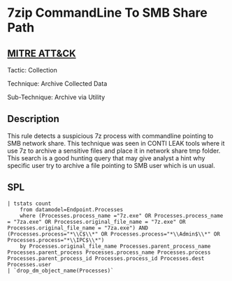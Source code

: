# 7zip CommandLine To SMB Share Path

## [MITRE ATT&CK](https://attack.mitre.org/techniques/T1560/001/)
Tactic: Collection

Technique: Archive Collected Data

Sub-Technique: Archive via Utility

## Description
This rule detects a suspicious 7z process with commandline pointing to SMB network share. This technique was seen in CONTI LEAK tools where it use 7z to archive a sensitive files and place it in network share tmp folder. This search is a good hunting query that may give analyst a hint why specific user try to archive a file pointing to SMB user which is un usual.

## SPL
```spl
| tstats count 
    from datamodel=Endpoint.Processes 
    where (Processes.process_name ="7z.exe" OR Processes.process_name = "7za.exe" OR Processes.original_file_name = "7z.exe" OR Processes.original_file_name = "7za.exe") AND (Processes.process="*\\C$\\*" OR Processes.process="*\\Admin$\\*" OR Processes.process="*\\IPC$\\*") 
    by Processes.original_file_name Processes.parent_process_name Processes.parent_process Processes.process_name Processes.process Processes.parent_process_id Processes.process_id Processes.dest Processes.user
| `drop_dm_object_name(Processes)`
```